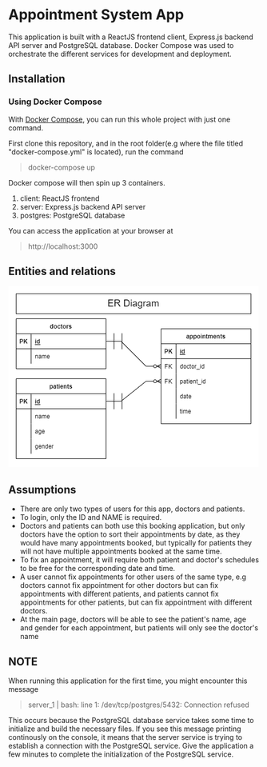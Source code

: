 # Appointment System App

This application is built with a ReactJS frontend client, Express.js backend API server and PostgreSQL database. Docker Compose was used to orchestrate the different services for development and deployment.


## Installation
### Using Docker Compose
With [Docker Compose](https://docs.docker.com/compose/install/), you can run this whole project with  just one command.

First clone this repository, and in the root folder(e.g where the file titled "docker-compose.yml" is located), run the command
> docker-compose up

Docker compose will then spin up 3 containers.
1. client: ReactJS frontend
1. server: Express.js backend API server
1. postgres: PostgreSQL database

You can access the application at your browser at
> http://localhost:3000

## Entities and relations
![ER Diagram](./ERDiagram.png)


## Assumptions
- There are only two types of users for this app, doctors and patients.
- To login, only the ID and NAME is required.
- Doctors and patients can both use this booking application, but only doctors have the option to sort their appointments by date, as they would have many appointments booked, but typically for patients they will not have multiple appointments booked at the same time.
- To fix an appointment, it will require both patient and doctor's schedules to be free for the corresponding date and time.
- A user cannot fix appointments for other users of the same type, e.g doctors cannot fix appointment for other doctors but can fix appointments with different patients, and patients cannot fix appointments for other patients, but can fix appointment with different doctors.
- At the main page, doctors will be able to see the patient's name, age and gender for each appointment, but patients will only see the doctor's name

## NOTE
When running this application for the first time, you might encounter this message
> server_1    | bash: line 1: /dev/tcp/postgres/5432: Connection refused

This occurs because the PostgreSQL database service takes some time to initialize and build the necessary files. If you see this message printing continously on the console, it means that the server service is trying to establish a connection with the PostgreSQL service. Give the application a few minutes to complete the initialization of the PostgreSQL service.
